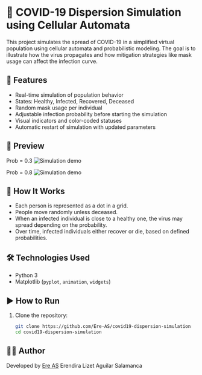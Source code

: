 # 🦠 COVID-19 Dispersion Simulation using Cellular Automata
This project simulates the spread of COVID-19 in a simplified virtual population using cellular automata and probabilistic modeling. The goal is to illustrate how the virus propagates and how mitigation strategies like mask usage can affect the infection curve.

## 📌 Features
- Real-time simulation of population behavior
- States: Healthy, Infected, Recovered, Deceased
- Random mask usage per individual
- Adjustable infection probability before starting the simulation
- Visual indicators and color-coded statuses
- Automatic restart of simulation with updated parameters

## 🎥 Preview

Prob = 0.3
![Simulation demo](prob3.gif)

Prob = 0.8
![Simulation demo](prob8.gif)


## 🧠 How It Works
- Each person is represented as a dot in a grid.
- People move randomly unless deceased.
- When an infected individual is close to a healthy one, the virus may spread depending on the probability.
- Over time, infected individuals either recover or die, based on defined probabilities.

## 🛠️ Technologies Used
- Python 3
- Matplotlib (`pyplot`, `animation`, `widgets`)

## ▶️ How to Run

1. Clone the repository:
   ```bash
   git clone https://github.com/Ere-AS/covid19-dispersion-simulation
   cd covid19-dispersion-simulation
   
## 👩‍💻 Author
Developed by [Ere AS](https://github.com/Ere-AS)
Erendira Lizet Aguilar Salamanca

